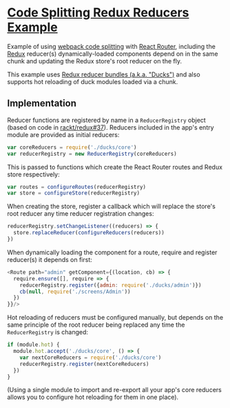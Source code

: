 # [Code Splitting Redux Reducers Example](http://insin.github.io/react-examples/code-splitting-redux-reducers/)

Example of using [webpack code splitting](http://webpack.github.io/docs/code-splitting.html) with [React Router](https://github.com/rackt/react-router), including the [Redux](https://github.com/rackt/redux) reducer(s) dynamically-loaded components depend on in the same chunk and updating the Redux store's root reducer on the fly.

This example uses [Redux reducer bundles (a.k.a. "Ducks")](https://github.com/erikras/ducks-modular-redux) and also supports hot reloading of duck modules loaded via a chunk.

## Implementation

Reducer functions are registered by name in a `ReducerRegistry` object (based on code in [rackt/redux#37](https://github.com/rackt/redux/issues/37)). Reducers included in the app's entry module are provided as initial reducers:

```js
var coreReducers = require('./ducks/core')
var reducerRegistry = new ReducerRegistry(coreReducers)
```

This is passed to functions which create the React Router routes and Redux store respectively:

```js
var routes = configureRoutes(reducerRegistry)
var store = configureStore(reducerRegistry)
```

When creating the store, register a callback which will replace the store's root reducer any time reducer registration changes:

```js
reducerRegistry.setChangeListener((reducers) => {
  store.replaceReducer(configureReducers(reducers))
})
```

When dynamically loading the component for a route, require and register reducer(s) it depends on first:

```js
<Route path="admin" getComponent={(location, cb) => {
  require.ensure([], require => {
    reducerRegistry.register({admin: require('./ducks/admin')})
    cb(null, require('./screens/Admin'))
  })
}}/>
```

Hot reloading of reducers must be configured manually, but depends on the same principle of the root reducer being replaced any time the `ReducerRegistry` is changed:

```js
if (module.hot) {
  module.hot.accept('./ducks/core', () => {
    var nextCoreReducers = require('./ducks/core')
    reducerRegistry.register(nextCoreReducers)
  })
}
```

(Using a single module to import and re-export all your app's core reducers allows you to configure hot reloading for them in one place).
